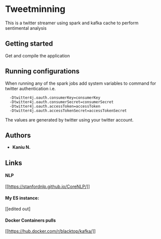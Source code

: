 # Tweetminning #
This is a twitter streamer using spark and kafka cache to perform sentimental analysis

## Getting started ##

Get and compile the application

## Running configurations ##

When running any of the spark jobs add system variables to command for twitter authentication i.e.

```
  -Dtwitter4j.oauth.consumerKey=consumerKey
  -Dtwitter4j.oauth.consumerSecret=consumerSecret
  -Dtwitter4j.oauth.accessToken=accessToken
  -Dtwitter4j.oauth.accessTokenSecret=accessTokenSecret
```

The values are generated by twitter using your twitter account.

## Authors

*  **Kaniu N.**

## Links

#### NLP
[[https://stanfordnlp.github.io/CoreNLP/]]

#### My ES instance: 
[[edited out]

#### Docker Containers pulls
[[https://hub.docker.com/r/blacktop/kafka/]]

